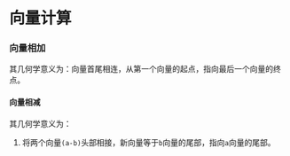 # 向量计算
### 向量相加
其几何学意义为：向量首尾相连，从第一个向量的起点，指向最后一个向量的终点。

#### 向量相减
其几何学意义为：
1. 将两个向量`(a-b)`头部相接，新向量等于`b`向量的尾部，指向`a`向量的尾部。
